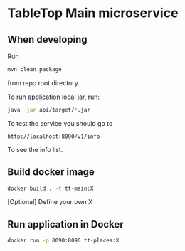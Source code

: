# TableTop Main microservice

## When developing
  
  Run
  ```bash
  mvn clean package
  ```
  from repo root directory.
  
  To run application local jar, run:
  ```bash
  java -jar api/target/*.jar
  ```

To test the service you should go to
```
http://localhost:8090/v1/info
```
To see the info list.

## Build docker image
```bash
docker build . -t tt-main:X
```

[Optional] Define your own X

## Run application in Docker
```bash
docker run -p 8090:8090 tt-places:X
```